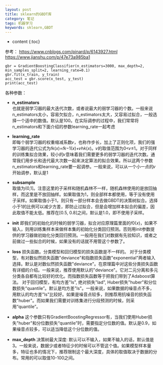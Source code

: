 ```yaml
---
layout: post
title: sklearn的GBDT库
category: 笔记
tags: 机器学习
keywords: sklearn,GBDT
---
```

* content
{:toc}

参考：
<https://www.cnblogs.com/pinard/p/6143927.html>  
<https://www.jianshu.com/p/47e73a985ba1>
```
gbr = GradientBoostingClassifier(n_estimators=3000, max_depth=2, min_samples_split=2, learning_rate=0.1)
gbr.fit(x_train, y_train)
acc_test = gbr.score(x_test, y_test)
print(acc_test)
```

各种参数：
- **n_estimators**  
 也就是弱学习器的最大迭代次数，或者说最大的弱学习器的个数。一般来说n_estimators太小，容易欠拟合，n_estimators太大，又容易过拟合，一般选择一个适中的数值。默认是100。在实际调参的过程中，我们常常将n_estimators和下面介绍的参数learning_rate一起考虑
- **learning_rate**  
即每个弱学习器的权重缩减系数𝜈，也称作步长，加上了正则化项，我们的强学习器的迭代公式为𝑓𝑘(𝑥)=𝑓𝑘−1(𝑥)+𝜈ℎ𝑘(𝑥)。𝜈的取值范围为0<𝜈≤1。对于同样的训练集拟合效果，较小的𝜈意味着我们需要更多的弱学习器的迭代次数。通常我们用步长和迭代最大次数一起来决定算法的拟合效果。所以这两个参数n_estimators和learning_rate要一起调参。一般来说，可以从一个小一点的𝜈开始调参，默认是1
- **subsample**  
取值为(0,1]。注意这里的子采样和随机森林不一样，随机森林使用的是放回抽样，而这里是不放回抽样。如果取值为1，则全部样本都使用，等于没有使用子采样。如果取值小于1，则只有一部分样本会去做GBDT的决策树拟合。选择小于1的比例可以减少方差，即防止过拟合，但是会增加样本拟合的偏差，因此取值不能太低。推荐在[0.5, 0.8]之间，默认是1.0，即不使用子采样。
- **init**
即我们的初始化的时候的弱学习器，拟合对应原理篇里面的𝑓0(𝑥)，如果不输入，则用训练集样本来做样本集的初始化分类回归预测。否则用init参数提供的学习器做初始化分类回归预测。一般用在我们对数据有先验知识，或者之前做过一些拟合的时候，如果没有的话就不用管这个参数了。
- **loss**
损失函数。分类模型和回归模型的损失函数是不一样的。
对于分类模型，有对数似然损失函数"deviance"和指数损失函数"exponential"两者输入选择。默认是对数似然损失函数"deviance"。在原理篇中对这些分类损失函数有详细的介绍。一般来说，推荐使用默认的"deviance"。它对二元分离和多元分类各自都有比较好的优化。而指数损失函数等于把我们带到了Adaboost算法。
对于回归模型，有均方差"ls", 绝对损失"lad", Huber损失"huber"和分位数损失“quantile”。默认是均方差"ls"。一般来说，如果数据的噪音点不多，用默认的均方差"ls"比较好。如果是噪音点较多，则推荐用抗噪音的损失函数"huber"。而如果我们需要对训练集进行分段预测的时候，则采用“quantile”。
- **alpha**
这个参数只有GradientBoostingRegressor有，当我们使用Huber损失"huber"和分位数损失“quantile”时，需要指定分位数的值。默认是0.9，如果噪音点较多，可以适当降低这个分位数的值。

- **max_depth** 
决策树最大深度: 默认可以不输入，如果不输入的话，默认值是3。一般来说，数据少或者特征少的时候可以不管这个值。如果模型样本量多，特征也多的情况下，推荐限制这个最大深度，具体的取值取决于数据的分布。常用的可以取值10-100之间。